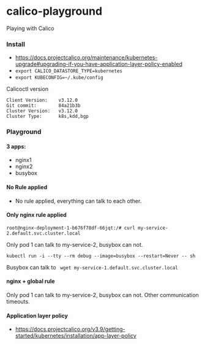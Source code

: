 # calico-playground
Playing with Calico

### Install

- https://docs.projectcalico.org/maintenance/kubernetes-upgrade#upgrading-if-you-have-application-layer-policy-enabled
- `export CALICO_DATASTORE_TYPE=kubernetes`
- `export KUBECONFIG=~/.kube/config`

Calicoctl version
```
Client Version:    v3.12.0
Git commit:        84a21b3b
Cluster Version:   v3.12.0
Cluster Type:      k8s,kdd,bgp
```

### Playground

#### 3 apps:

- nginx1 
- nginx2 
- busybox

#### No Rule applied

- No rule applied, everything can talk to each other.

#### Only nginx rule applied

```
root@nginx-deployment-1-b676f78df-66jqt:/# curl my-service-2.default.svc.cluster.local
```
Only pod 1 can talk to my-service-2, busybox can not.

```
kubectl run -i --tty --rm debug --image=busybox --restart=Never -- sh
```

Busybox can talk to ` wget my-service-1.default.svc.cluster.local`


#### nginx + global rule 


Only pod 1 can talk to my-service-2, busybox can not.
Other communication timeouts.

#### Application layer policy 
-  https://docs.projectcalico.org/v3.9/getting-started/kubernetes/installation/app-layer-policy

